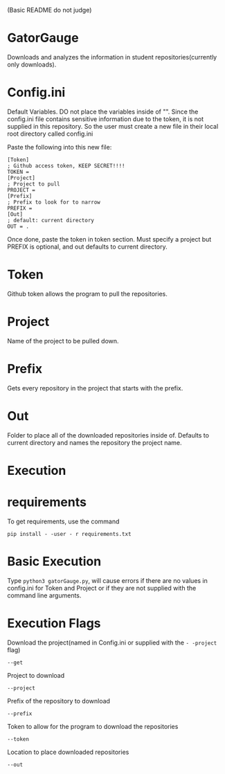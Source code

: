 (Basic README do not judge)

# GatorGauge

Downloads and analyzes the information in student repositories(currently only downloads).

# Config.ini

Default Variables. DO not place the variables inside of "".
Since the config.ini file contains sensitive information due to the token,
it is not supplied in this repository. So the user must create a new file
in their local root directory called config.ini

Paste the following into this new file:

```
[Token]
; Github access token, KEEP SECRET!!!!
TOKEN =
[Project]
; Project to pull
PROJECT =
[Prefix]
; Prefix to look for to narrow
PREFIX =
[Out]
; default: current directory
OUT = .
```

Once done, paste the token in token section. Must specify a project but PREFIX
is optional, and out defaults to current directory.

# Token

Github token allows the program to pull the repositories.

# Project

Name of the project to be pulled down.

# Prefix

Gets every repository in the project that starts with the prefix.

# Out

Folder to place all of the downloaded repositories inside of. Defaults to
current directory and names the repository the project name.

# Execution

# requirements

To get requirements, use the command

```
pip install - -user - r requirements.txt
```

# Basic Execution

Type ```python3 gatorGauge.py```, will cause errors if there are no values in
config.ini for Token and Project or if they are not supplied with the command
line arguments.

# Execution Flags

Download the project(named in Config.ini or supplied with the ```- -project``` flag)

```
--get
```

Project to download

```
--project
```

Prefix of the repository to download

```
--prefix

```

Token to allow for the program to download the repositories

```
--token
```

Location to place downloaded repositories

```
--out
```
